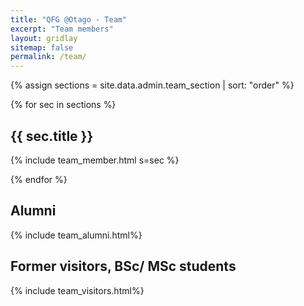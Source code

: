 ```yaml
---
title: "QFG @Otago - Team"
excerpt: "Team members"
layout: gridlay
sitemap: false
permalink: /team/
---
```





{% assign sections = site.data.admin.team_section | sort: "order" %}

{% for sec in sections %}

## {{ sec.title }}
{% include team_member.html s=sec %}

{% endfor %}


## Alumni
{% include team_alumni.html%}


## Former visitors, BSc/ MSc students
{% include team_visitors.html%}


<!-- ## Administrative Support
<a href="mailto:">David Noel</a> and <a href="mailto:">Laetitia Morel</a> are helping us (and other groups) with administration. -->


